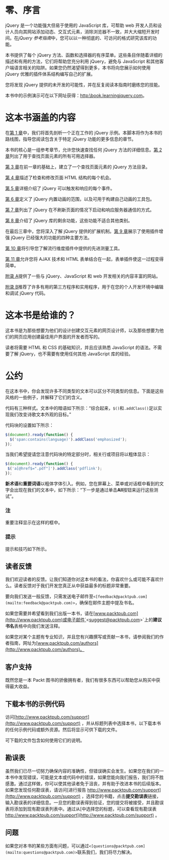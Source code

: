 # 零、序言

jQuery 是一个功能强大但易于使用的 JavaScript 库，可帮助 web 开发人员和设计人员向其网站添加动态、交互式元素，消除浏览器不一致，并大大缩短开发时间。在*jQuery 参考指南*中，您可以以一种彻底的、可访问的格式研究该库的功能。

本书提供了每个 jQuery 方法、函数和选择器的有序菜单。这些条目伴随着详细的描述和有用的方法，它们将帮助您充分利用 jQuery，避免与 JavaScript 和其他客户端语言相关的陷阱。如果您仍然渴望得到更多，本书将向您展示如何使用 jQuery 优雅的插件体系结构编写自己的扩展。

您将发现 jQuery 提供的未开发的可能性，并在反复阅读本指南时磨练您的技能。

本书中的示例演示可在以下网址获得：[http:\\book.learningjquery.com](http://http:\\book.learningjquery.com)。

# 这本书涵盖的内容

在[第 1 章](01.html "Chapter 1. Anatomy of a jQuery Script")中，我们将首先剖析一个正在工作的 jQuery 示例。本脚本将作为本书的路线图，指导您阅读包含关于特定 jQuery 功能的更多信息的章节。

本书的核心是一组参考章节，允许您快速查找任何 jQuery 方法的详细信息。[第 2 章](02.html "Chapter 2. Selector Expressions")列出了用于查找页面元素的所有可用选择器。

[第 3 章](03.html "Chapter 3. DOM Traversal Methods")在前一章的基础上，建立了一个查找页面元素的 jQuery 方法目录。

[第 4 章](04.html "Chapter 4. DOM Manipulation Methods")描述了检查和修改页面 HTML 结构的每个机会。

[第 5 章](05.html "Chapter 5. Event Methods")详细介绍了 jQuery 可以触发和响应的每个事件。

[第 6 章](06.html "Chapter 6. Effect Methods")定义了 jQuery 内置动画的范围，以及可用于构建自己动画的工具包。

[第 7 章](07.html "Chapter 7. AJAX Methods")列出了 jQuery 在不刷新页面的情况下启动和响应服务器通信的方式。

[第 8 章](08.html "Chapter 8. Miscellaneous Methods")介绍了 jQuery 库的剩余功能，这些功能不适合其他类别。

在最后三章中，您将深入了解 jQuery 提供的扩展机制。[第 9 章](09.html "Chapter 9. Plug-In API")展示了使用插件增强 jQuery 已经强大的功能的四种主要方法。

[第 10 章](10.html "Chapter 10. Dimensions Plug-In")将引导您了解流行维度插件中提供的先进测量工具。

[第 11 章](11.html "Chapter 11. Form Plug-In")允许您将 AJAX 技术和 HTML 表单结合在一起，表单插件使这一过程变得简单。

[附录 A](12.html "Appendix A. Online Resources")提供了一些与 jQuery、JavaScript 和 web 开发相关的内容丰富的网站。

[附录 B](13.html "Appendix B. Development Tools")推荐了许多有用的第三方程序和实用程序，用于在您的个人开发环境中编辑和调试 jQuery 代码。

# 这本书是给谁的？

这本书是为那些想要为他们的设计创建交互元素的网页设计师，以及那些想要为他们的网页应用创建最佳用户界面的开发者而写的。

读者将需要 HTML 和 CSS 的基础知识，并且应该熟悉 JavaScript 的语法。不需要了解 jQuery，也不需要有使用任何其他 JavaScript 库的经验。

# 公约

在这本书中，你会发现许多不同类型的文本可以区分不同类型的信息。下面是这些风格的一些例子，并解释了它们的含义。

代码有三种样式。文本中的暗语如下所示：“综合起来，`$()`和`.addClass()`足以实现我们改变诗歌文本外观的目标。”

代码块的设置如下所示：

```js
$(document).ready(function() {
  $('span:contains(language)').addClass('emphasized');
});
```

当我们希望提请您注意代码块的特定部分时，相关行或项目将以粗体显示：

```js
$(document).ready(function() {
 $('a[@href$=".pdf"]').addClass('pdflink');
});
```

**新术语**和**重要词语**以粗体字体引入。例如，您在屏幕上、菜单或对话框中看到的文字会出现在我们的文本中，如下所示：“下一步是通过单击**All**按钮来运行这些测试”。

### 注

重要注释显示在这样的框中。

### 提示

提示和技巧如下所示。

## 读者反馈

我们欢迎读者的反馈。让我们知道你对这本书的看法，你喜欢什么或可能不喜欢什么。读者反馈对于我们开发您真正从中获益最多的标题非常重要。

要向我们发送一般反馈，只需发送电子邮件至`<[feedback@packtpub.com](mailto:feedback@packtpub.com)>`，确保在邮件主题中提及书名。

如果您需要并希望看到我们出版一本书，请在[www.packtpub.com](http://www.packtpub.com)或电子邮件`<[suggest@packtpub.com](mailto:suggest@packtpub.com)>`上的**建议书名**表格中向我们发送注释。

如果您对某个主题有专业知识，并且您有兴趣撰写或贡献一本书，请参阅我们的作者指南，网址为[www.packtpub.com/authors](http://www.packtpub.com/authors)。

## 客户支持

既然您是一本 Packt 图书的骄傲拥有者，我们有很多东西可以帮助您从购买中获得最大收益。

## 下载本书的示例代码

访问[http://www.packtpub.com/support](http://www.packtpub.com/support) ，并从标题列表中选择本书，以下载本书的任何示例代码或额外资源。然后将显示可供下载的文件。

可下载的文件包含如何使用它们的说明。

## 勘误表

虽然我们已尽一切努力确保内容的准确性，但错误确实会发生。如果您在我们的一本书中发现错误，可能是文本或代码中的错误，如果您能向我们报告，我们将不胜感激。通过这样做，你可以使其他读者免于沮丧，并有助于改进本书的后续版本。如果您发现任何勘误表，请访问[进行报告 http://www.packtpub.com/support](http://www.packtpub.com/support) ，选择您的书籍，点击**提交勘误表**链接，输入勘误表的详细信息。一旦您的勘误表得到验证，您的提交将被接受，并且勘误表将添加到现有勘误表列表中。通过从[中选择您的标题，可以查看现有勘误表 http://www.packtpub.com/support](http://www.packtpub.com/support) 。

## 问题

如果您对本书的某些方面有问题，可以通过`<[questions@packtpub.com](mailto:questions@packtpub.com)>`联系我们，我们将尽力解决。